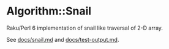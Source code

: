 # Algorithm::Snail

Raku/Perl 6 implementation of snail like traversal of 2-D array.

See [docs/snail.md](docs/snail.md) and [docs/test-output.md](docs/test-output.md).
